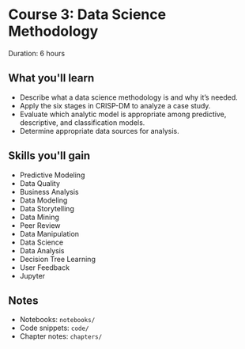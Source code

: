 # Course 3: Data Science Methodology

Duration: 6 hours

## What you'll learn
- Describe what a data science methodology is and why it’s needed.
- Apply the six stages in CRISP-DM to analyze a case study.
- Evaluate which analytic model is appropriate among predictive, descriptive, and classification models.
- Determine appropriate data sources for analysis.

## Skills you'll gain
- Predictive Modeling
- Data Quality
- Business Analysis
- Data Modeling
- Data Storytelling
- Data Mining
- Peer Review
- Data Manipulation
- Data Science
- Data Analysis
- Decision Tree Learning
- User Feedback
- Jupyter

## Notes
- Notebooks: `notebooks/`
- Code snippets: `code/`
- Chapter notes: `chapters/`
